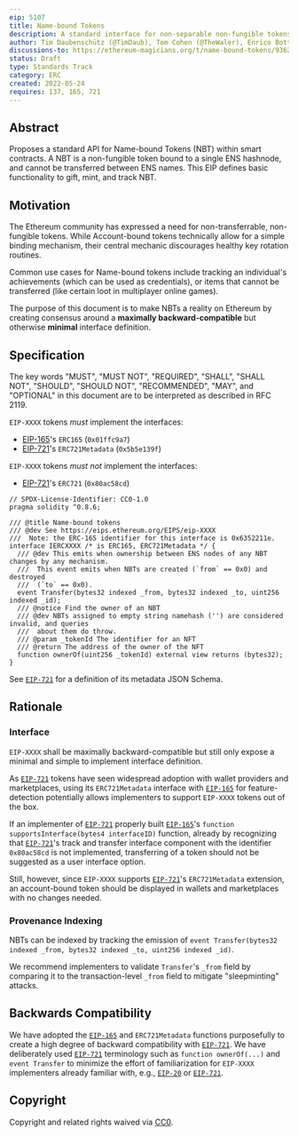 ```yaml
---
eip: 5107
title: Name-bound Tokens
description: A standard interface for non-separable non-fungible tokens, also known as "Name-bound" or "soulbound tokens" or "badges"
author: Tim Daubenschütz (@TimDaub), Tom Cohen (@TheWaler), Enrico Bottazzi (@enricobottazzi)
discussions-to: https://ethereum-magicians.org/t/name-bound-tokens/9362
status: Draft
type: Standards Track
category: ERC
created: 2022-05-24
requires: 137, 165, 721
---
```


## Abstract

Proposes a standard API for Name-bound Tokens (NBT) within smart contracts. A NBT is a non-fungible token bound to a single ENS hashnode, and cannot be transferred between ENS names. This EIP defines basic functionality to gift, mint, and track NBT.

## Motivation

The Ethereum community has expressed a need for non-transferrable, non-fungible tokens. While Account-bound tokens technically allow for a simple binding mechanism, their central mechanic discourages healthy key rotation routines.

Common use cases for Name-bound tokens include tracking an individual's achievements (which can be used as credentials), or items that cannot be transferred (like certain loot in multiplayer online games).

The purpose of this document is to make NBTs a reality on Ethereum by creating consensus around a **maximally backward-compatible** but otherwise **minimal** interface definition.

## Specification

The key words "MUST", "MUST NOT", "REQUIRED", "SHALL", "SHALL NOT", "SHOULD", "SHOULD NOT", "RECOMMENDED", "MAY", and "OPTIONAL" in this document are to be interpreted as described in RFC 2119.

`EIP-XXXX` tokens _must_ implement the interfaces:

- [EIP-165](./eip-165.md)'s `ERC165` (`0x01ffc9a7`)
- [EIP-721](./eip-721.md)'s `ERC721Metadata` (`0x5b5e139f`)

`EIP-XXXX` tokens _must not_ implement the interfaces:

- [EIP-721](./eip-721.md)'s `ERC721` (`0x80ac58cd`)

```solidity
// SPDX-License-Identifier: CC0-1.0
pragma solidity ^0.8.6;

/// @title Name-bound tokens
/// @dev See https://eips.ethereum.org/EIPS/eip-XXXX
///  Note: the ERC-165 identifier for this interface is 0x6352211e.
interface IERCXXXX /* is ERC165, ERC721Metadata */ {
  /// @dev This emits when ownership between ENS nodes of any NBT changes by any mechanism.
  ///  This event emits when NBTs are created (`from` == 0x0) and destroyed
  ///  (`to` == 0x0).
  event Transfer(bytes32 indexed _from, bytes32 indexed _to, uint256 indexed _id);
  /// @notice Find the owner of an NBT
  /// @dev NBTs assigned to empty string namehash ('') are considered invalid, and queries
  ///  about them do throw.
  /// @param _tokenId The identifier for an NFT
  /// @return The address of the owner of the NFT
  function ownerOf(uint256 _tokenId) external view returns (bytes32);
}
```

See [`EIP-721`](./eip-721.md) for a definition of its metadata JSON Schema.

## Rationale

### Interface

`EIP-XXXX` shall be maximally backward-compatible but still only expose a minimal and simple to implement interface definition.

As [`EIP-721`](./eip-721.md) tokens have seen widespread adoption with wallet providers and marketplaces, using its `ERC721Metadata` interface with [`EIP-165`](./eip-165.md) for feature-detection potentially allows implementers to support `EIP-XXXX` tokens out of the box.

If an implementer of [`EIP-721`](./eip-721.md) properly built [`EIP-165`](./eip-165.md)'s `function supportsInterface(bytes4 interfaceID)` function, already by recognizing that [`EIP-721`](./eip-721.md)'s track and transfer interface component with the identifier `0x80ac58cd` is not implemented, transferring of a token should not be suggested as a user interface option.

Still, however, since `EIP-XXXX` supports [`EIP-721`](./eip-721.md)'s `ERC721Metadata` extension, an account-bound token should be displayed in wallets and marketplaces with no changes needed.

### Provenance Indexing

NBTs can be indexed by tracking the emission of `event Transfer(bytes32 indexed _from, bytes32 indexed _to, uint256 indexed _id)`.

We recommend implementers to validate `Transfer`'s `_from` field by comparing it to the transaction-level `_from` field to mitigate "sleepminting" attacks.

## Backwards Compatibility

We have adopted the [`EIP-165`](./eip-165.md) and `ERC721Metadata` functions purposefully to create a high degree of backward compatibility with [`EIP-721`](./eip-721.md). We have deliberately used [`EIP-721`](./eip-721.md) terminology such as `function ownerOf(...)` and `event Transfer` to minimize the effort of familiarization for `EIP-XXXX` implementers already familiar with, e.g., [`EIP-20`](./eip-20.md) or [`EIP-721`](./eip-721.md).

## Copyright

Copyright and related rights waived via [CC0](../LICENSE.md).

